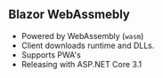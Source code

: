 ## Blazor WebAssmebly

- Powered by WebAssembly (`wasm`)
- Client downloads runtime and DLLs.
- Supports PWA's
- Releasing with ASP.NET Core 3.1